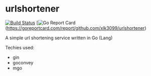 # urlshortener
[![Build Status](https://travis-ci.org/xlk3099/urlshortener.svg?branch=master)](https://travis-ci.org/xlk3099/urlshortener)
[![Go Report Card](https://goreportcard.com/badge/github.com/xlk3099/urlshortener)(https://goreportcard.com/report/github.com/xlk3099/urlshortener)

A simple url shortening service written in Go (Lang)

Techies used:
  - gin
  - goconvey
  - mgo

